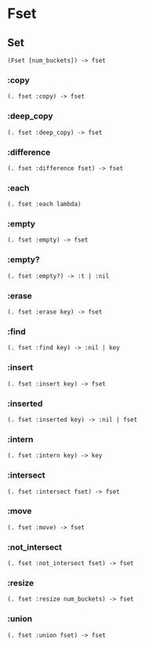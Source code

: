 # Fset

## Set

```code
(Fset [num_buckets]) -> fset
```

### :copy

```code
(. fset :copy) -> fset
```

### :deep_copy

```code
(. fset :deep_copy) -> fset
```

### :difference

```code
(. fset :difference fset) -> fset
```

### :each

```code
(. fset :each lambda)
```

### :empty

```code
(. fset :empty) -> fset
```

### :empty?

```code
(. fset :empty?) -> :t | :nil
```

### :erase

```code
(. fset :erase key) -> fset
```

### :find

```code
(. fset :find key) -> :nil | key
```

### :insert

```code
(. fset :insert key) -> fset
```

### :inserted

```code
(. fset :inserted key) -> :nil | fset
```

### :intern

```code
(. fset :intern key) -> key
```

### :intersect

```code
(. fset :intersect fset) -> fset
```

### :move

```code
(. fset :move) -> fset
```

### :not_intersect

```code
(. fset :not_intersect fset) -> fset
```

### :resize

```code
(. fset :resize num_buckets) -> fset
```

### :union

```code
(. fset :union fset) -> fset
```

